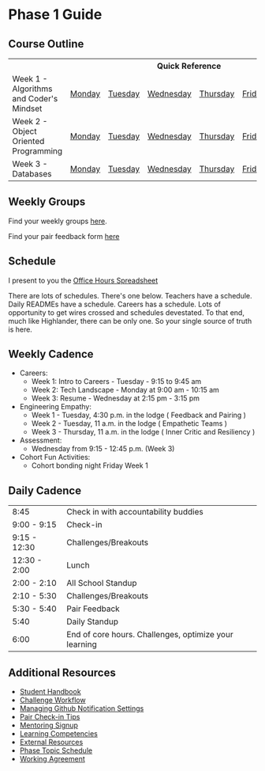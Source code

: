 # Phase 1 Guide

## Course Outline

<table>
  <tr>
    <th></th>
    <th colspan="6">Quick Reference</th>
  </tr>

  <tr>
    <td>Week 1 - Algorithms and Coder's Mindset</td>
    <td><a href="./week-1/monday.md">Monday</a></a></td>
    <td><a href="./week-1/tuesday.md">Tuesday</a></td>
    <td><a href="./week-1/wednesday.md">Wednesday</a></td>
    <td><a href="./week-1/thursday.md">Thursday</a></td>
    <td><a href="./week-1/friday.md">Friday</a></td>
    <td><a href="./week-1/weekend.md">Weekend</a></td>
  </tr>

  <tr>
    <td>Week 2 - Object Oriented Programming</td>
    <td><a href="./week-2/monday.md">Monday</a></td>
    <td><a href="./week-2/tuesday.md">Tuesday</a></td>
    <td><a href="./week-2/wednesday.md">Wednesday</a></td>
    <td><a href="./week-2/thursday.md">Thursday</a></td>
    <td><a href="./week-2/friday.md">Friday</a></td>
    <td><a href="./week-2/weekend.md">Weekend</a></td>
  </tr>

  <tr>
    <td>Week 3 - Databases</td>
    <td><a href="./week-3/monday.md">Monday</a></td>
    <td><a href="./week-3/tuesday.md">Tuesday</a></td>
    <td><a href="./week-3/wednesday.md">Wednesday</a></td>
    <td><a href="./week-3/thursday.md">Thursday</a></td>
    <td><a href="./week-3/friday.md">Friday</a></td>
    <td><a href="./week-3/weekend.md">Weekend</a></td>
  </tr>
</table>

## Weekly Groups

Find your weekly groups [here](./resources/groups.md).

Find your pair feedback form [here](https://docs.google.com/forms/d/e/1FAIpQLSfL29-44c8sSuCsCTOXGucN6Pvq3Hy-odOA08eRzeqHwssgng/viewform)

## Schedule

I present to you the [Office Hours Spreadsheet](https://docs.google.com/spreadsheets/d/11nMzhksl44YQ9GviKjVCSiOp6f19DzXiF5rafX2e31w/edit#gid=1944870488)

There are lots of schedules. There's one below. Teachers have a schedule. Daily READMEs have a schedule. Careers has a schedule. Lots of opportunity to get wires crossed and schedules devestated. To that end, much like Highlander, there can be only one. So your single source of truth is here. 

## Weekly Cadence


- Careers:
  - Week 1: Intro to Careers - Tuesday - 9:15 to 9:45 am
  - Week 2: Tech Landscape - Monday at 9:00 am - 10:15 am
  - Week 3: Resume - Wednesday at 2:15 pm - 3:15 pm
- Engineering Empathy:
  - Week 1 - Tuesday, 4:30 p.m. in the lodge ( Feedback and Pairing )
  - Week 2 - Tuesday, 11 a.m. in the lodge ( Empathetic Teams )
  - Week 3 - Thursday, 11 a.m. in the lodge ( Inner Critic and Resiliency )
- Assessment:
  - Wednesday from 9:15 - 12:45 p.m. (Week 3)
- Cohort Fun Activities:
  - Cohort bonding night Friday Week 1

## Daily Cadence

<table>
  <tr>
    <td>
      8:45
    </td>
    <td>
      Check in with accountability buddies
    </td>
  </tr>
  <tr>
    <td>
      9:00 - 9:15
    </td>
    <td>
      Check-in
    </td>
  </tr>
  <tr>
    <td>
      9:15 - 12:30
    </td>
    <td>
      Challenges/Breakouts
    </td>
  </tr>
  <tr>
    <td>
      12:30 - 2:00
    </td>
    <td>
      Lunch
    </td>
  </tr>
  <tr>
    <td>
      2:00 - 2:10
    </td>
    <td>
      All School Standup
    </td>
  </tr>
  <tr>
    <td>
      2:10 - 5:30
    </td>
    <td>
      Challenges/Breakouts
    </td>
  </tr>
  <tr>
    <td>
      5:30 - 5:40
    </td>
    <td>
      Pair Feedback
    </td>
  </tr>
  <tr>
    <td>
      5:40
    </td>
    <td>
      Daily Standup
    </td>
  </tr>
  <tr>
    <td>
      6:00
    </td>
    <td>
      End of core hours. Challenges, optimize your learning
    </td>
  </tr>
</table>

## Additional Resources
- [Student Handbook](../../../student-handbook)
- [Challenge Workflow](resources/how_to_work_a_challenge.md)
- [Managing Github Notification Settings](resources/github-notification-settings.md)
- [Pair Check-in Tips](resources/pair-checkin-tips.md)
- [Mentoring Signup](http://mentoring.devbootcamp.com/)
- [Learning Competencies](resources/competencies.md)
- [External Resources](resources/resources.md)
- [Phase Topic Schedule](resources/schedule.md)
- [Working Agreement](resources/working-agreement.md)


